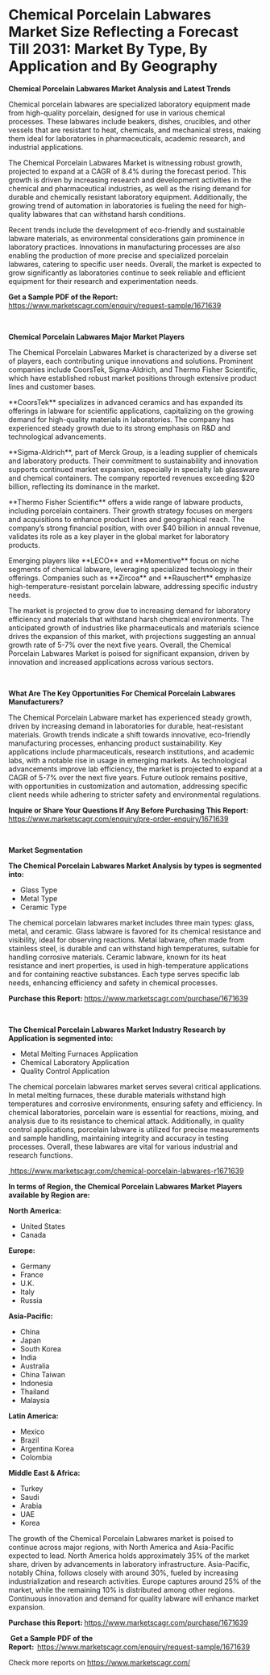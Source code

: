 <p><h1>Chemical Porcelain Labwares Market Size Reflecting a Forecast Till 2031: Market By Type, By Application and By Geography</h1></p><p><strong>Chemical Porcelain Labwares Market Analysis and Latest Trends</strong></p>
<p><p>Chemical porcelain labwares are specialized laboratory equipment made from high-quality porcelain, designed for use in various chemical processes. These labwares include beakers, dishes, crucibles, and other vessels that are resistant to heat, chemicals, and mechanical stress, making them ideal for laboratories in pharmaceuticals, academic research, and industrial applications.</p><p>The Chemical Porcelain Labwares Market is witnessing robust growth, projected to expand at a CAGR of 8.4% during the forecast period. This growth is driven by increasing research and development activities in the chemical and pharmaceutical industries, as well as the rising demand for durable and chemically resistant laboratory equipment. Additionally, the growing trend of automation in laboratories is fueling the need for high-quality labwares that can withstand harsh conditions.</p><p>Recent trends include the development of eco-friendly and sustainable labware materials, as environmental considerations gain prominence in laboratory practices. Innovations in manufacturing processes are also enabling the production of more precise and specialized porcelain labwares, catering to specific user needs. Overall, the market is expected to grow significantly as laboratories continue to seek reliable and efficient equipment for their research and experimentation needs.</p></p>
<p><strong>Get a Sample PDF of the Report:&nbsp;</strong> <a href="https://www.marketscagr.com/enquiry/request-sample/1671639?utm_campaign=1909&utm_medium=2&utm_source=Github&utm_content=ia&utm_term=28122024&utm_id=chemical-porcelain-labwares">https://www.marketscagr.com/enquiry/request-sample/1671639</a></p>
<p>&nbsp;</p>
<p><strong>Chemical Porcelain Labwares Major Market Players</strong></p>
<p><p>The Chemical Porcelain Labwares Market is characterized by a diverse set of players, each contributing unique innovations and solutions. Prominent companies include CoorsTek, Sigma-Aldrich, and Thermo Fisher Scientific, which have established robust market positions through extensive product lines and customer bases.</p><p>**CoorsTek** specializes in advanced ceramics and has expanded its offerings in labware for scientific applications, capitalizing on the growing demand for high-quality materials in laboratories. The company has experienced steady growth due to its strong emphasis on R&D and technological advancements.</p><p>**Sigma-Aldrich**, part of Merck Group, is a leading supplier of chemicals and laboratory products. Their commitment to sustainability and innovation supports continued market expansion, especially in specialty lab glassware and chemical containers. The company reported revenues exceeding $20 billion, reflecting its dominance in the market.</p><p>**Thermo Fisher Scientific** offers a wide range of labware products, including porcelain containers. Their growth strategy focuses on mergers and acquisitions to enhance product lines and geographical reach. The company’s strong financial position, with over $40 billion in annual revenue, validates its role as a key player in the global market for laboratory products.</p><p>Emerging players like **LECO** and **Momentive** focus on niche segments of chemical labware, leveraging specialized technology in their offerings. Companies such as **Zircoa** and **Rauschert** emphasize high-temperature-resistant porcelain labware, addressing specific industry needs.</p><p>The market is projected to grow due to increasing demand for laboratory efficiency and materials that withstand harsh chemical environments. The anticipated growth of industries like pharmaceuticals and materials science drives the expansion of this market, with projections suggesting an annual growth rate of 5-7% over the next five years. Overall, the Chemical Porcelain Labwares Market is poised for significant expansion, driven by innovation and increased applications across various sectors.</p></p>
<p>&nbsp;</p>
<p><strong>What Are The Key Opportunities For Chemical Porcelain Labwares Manufacturers?</strong></p>
<p><p>The Chemical Porcelain Labware market has experienced steady growth, driven by increasing demand in laboratories for durable, heat-resistant materials. Growth trends indicate a shift towards innovative, eco-friendly manufacturing processes, enhancing product sustainability. Key applications include pharmaceuticals, research institutions, and academic labs, with a notable rise in usage in emerging markets. As technological advancements improve lab efficiency, the market is projected to expand at a CAGR of 5-7% over the next five years. Future outlook remains positive, with opportunities in customization and automation, addressing specific client needs while adhering to stricter safety and environmental regulations.</p></p>
<p><strong>Inquire or Share Your Questions If Any Before Purchasing This Report:</strong> <a href="https://www.marketscagr.com/enquiry/pre-order-enquiry/1671639?utm_campaign=1909&utm_medium=2&utm_source=Github&utm_content=ia&utm_term=28122024&utm_id=chemical-porcelain-labwares">https://www.marketscagr.com/enquiry/pre-order-enquiry/1671639</a></p>
<p>&nbsp;</p>
<p><strong>Market Segmentation</strong></p>
<p><strong>The Chemical Porcelain Labwares Market Analysis by types is segmented into:</strong></p>
<p><ul><li>Glass Type</li><li>Metal Type</li><li>Ceramic Type</li></ul></p>
<p><p>The chemical porcelain labwares market includes three main types: glass, metal, and ceramic. Glass labware is favored for its chemical resistance and visibility, ideal for observing reactions. Metal labware, often made from stainless steel, is durable and can withstand high temperatures, suitable for handling corrosive materials. Ceramic labware, known for its heat resistance and inert properties, is used in high-temperature applications and for containing reactive substances. Each type serves specific lab needs, enhancing efficiency and safety in chemical processes.</p></p>
<p><strong>Purchase this Report:&nbsp;</strong><a href="https://www.marketscagr.com/purchase/1671639?utm_campaign=1909&utm_medium=2&utm_source=Github&utm_content=ia&utm_term=28122024&utm_id=chemical-porcelain-labwares">https://www.marketscagr.com/purchase/1671639</a></p>
<p>&nbsp;</p>
<p><strong>The Chemical Porcelain Labwares Market Industry Research by Application is segmented into:</strong></p>
<p><ul><li>Metal Melting Furnaces Application</li><li>Chemical Laboratory Application</li><li>Quality Control Application</li></ul></p>
<p><p>The chemical porcelain labwares market serves several critical applications. In metal melting furnaces, these durable materials withstand high temperatures and corrosive environments, ensuring safety and efficiency. In chemical laboratories, porcelain ware is essential for reactions, mixing, and analysis due to its resistance to chemical attack. Additionally, in quality control applications, porcelain labware is utilized for precise measurements and sample handling, maintaining integrity and accuracy in testing processes. Overall, these labwares are vital for various industrial and research functions.</p></p>
<p><a href="https://www.marketscagr.com/chemical-porcelain-labwares-r1671639?utm_campaign=1909&utm_medium=2&utm_source=Github&utm_content=ia&utm_term=28122024&utm_id=chemical-porcelain-labwares">&nbsp;https://www.marketscagr.com/chemical-porcelain-labwares-r1671639</a></p>
<p><strong>In terms of Region, the Chemical Porcelain Labwares Market Players available by Region are:</strong></p>
<p>
    <p> <strong> North America: </strong>
        <ul>
            <li>United States</li>
            <li>Canada</li>
        </ul>
        </p> 
    <p> <strong> Europe: </strong>
        <ul>
            <li>Germany</li>
            <li>France</li>
            <li>U.K.</li>
            <li>Italy</li>
            <li>Russia</li>
        </ul>
        </p> 
    <p> <strong> Asia-Pacific: </strong>
        <ul>
            <li>China</li>
            <li>Japan</li>
            <li>South Korea</li>
            <li>India</li>
            <li>Australia</li>
            <li>China Taiwan</li>
            <li>Indonesia</li>
            <li>Thailand</li>
            <li>Malaysia</li>
        </ul>
        </p> 
    <p> <strong> Latin America: </strong>
        <ul>
            <li>Mexico</li>
            <li>Brazil</li>
            <li>Argentina Korea</li>
            <li>Colombia</li>
        </ul>
        </p> 
    <p> <strong> Middle East & Africa: </strong>
        <ul>
            <li>Turkey</li>
            <li>Saudi</li>
            <li>Arabia</li>
            <li>UAE</li>
            <li>Korea</li>
        </ul>
    </p>
    </p>
<p><p>The growth of the Chemical Porcelain Labwares market is poised to continue across major regions, with North America and Asia-Pacific expected to lead. North America holds approximately 35% of the market share, driven by advancements in laboratory infrastructure. Asia-Pacific, notably China, follows closely with around 30%, fueled by increasing industrialization and research activities. Europe captures around 25% of the market, while the remaining 10% is distributed among other regions. Continuous innovation and demand for quality labware will enhance market expansion.</p></p>
<p><strong>Purchase this Report: </strong><a href="https://www.marketscagr.com/purchase/1671639?utm_campaign=1909&utm_medium=2&utm_source=Github&utm_content=ia&utm_term=28122024&utm_id=chemical-porcelain-labwares">https://www.marketscagr.com/purchase/1671639</a></p>
<p>&nbsp;<strong>Get a Sample PDF of the Report:&nbsp;&nbsp;</strong><a href="https://www.marketscagr.com/enquiry/request-sample/1671639?utm_campaign=1909&utm_medium=2&utm_source=Github&utm_content=ia&utm_term=28122024&utm_id=chemical-porcelain-labwares">https://www.marketscagr.com/enquiry/request-sample/1671639</a></p>
<p><strong></strong></p>
<p>Check more reports on <a href="https://www.marketscagr.com/?utm_campaign=1909&utm_medium=2&utm_source=Github&utm_content=ia&utm_term=28122024&utm_id=chemical-porcelain-labwares">https://www.marketscagr.com/</a></p>
